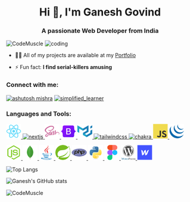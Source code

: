 <h1 align="center">Hi 👋, I'm Ganesh Govind</h1>
<h3 align="center">A passionate Web Developer from India</h3>

<img align="right" alt="coding" width="400" src="https://user-images.githubusercontent.com/55389276/140866485-8fb1c876-9a8f-4d6a-98dc-08c4981eaf70.gif">

<p align="left"> <img src="https://komarev.com/ghpvc/?username=ashutosh-pmishra&label=Profile%20views&color=0e75b6&style=flat" alt="CodeMuscle" /> </p>

- 👨‍💻 All of my projects are available at my [Portfolio](https://ganesh-portfolio-nine.vercel.app/)

- ⚡ Fun fact: **I find serial-killers amusing**

<h3 align="left">Connect with me:</h3>
<p align="left">
<a href="https://linkedin.com/in/ganeshgovind21" target="blank"><img align="center" src="https://raw.githubusercontent.com/rahuldkjain/github-profile-readme-generator/master/src/images/icons/Social/linked-in-alt.svg" alt="ashutosh mishra" height="30" width="40" /></a>
<a href="https://instagram.com/motiontodev" target="blank"><img align="center" src="https://raw.githubusercontent.com/rahuldkjain/github-profile-readme-generator/master/src/images/icons/Social/instagram.svg" alt="simplified_learner" height="30" width="40" /></a>
<!-- <a href="https://codepen.io/codemuscle/pens/"><img src="https://i.ibb.co/3FDKTjq/Button-Fill-White-Large.png" alt="2038730" border="0" width="40px" height="30px" target='_blank'></a> -->

<!-- <a href="https://www.youtube.com/c/simplified learner" target="blank"><img align="center" src="https://raw.githubusercontent.com/rahuldkjain/github-profile-readme-generator/master/src/images/icons/Social/youtube.svg" alt="simplified learner" height="30" width="40" /></a> -->
</p>

<h3 align="left">Languages and Tools:</h3>
<p align="left"> 
<a href="https://www.react.dev/" target="_blank" rel="noreferrer"> <img src="https://raw.githubusercontent.com/devicons/devicon/master/icons/react/react-original.svg" alt="reactjs" width="40" height="40"/> </a> <a href="https://www.nextjs.org" target="_blank" rel="noreferrer"> <img src="https://res.cloudinary.com/startup-grind/image/upload/c_fill,dpr_2.0,f_auto,g_center,h_1080,q_100,w_1080/v1/gcs/platform-data-dsc/events/nextjs-boilerplate-logo.png" alt="nextjs" width="40" height="40"/> </a> <a href="https://www.sass-lang.com" target="_blank" rel="noreferrer"> <img src="https://raw.githubusercontent.com/devicons/devicon/master/icons/sass/sass-original.svg" alt="sass" width="40" height="40"/> </a> <a href="https://www.getbootstrap.com" target="_blank" rel="noreferrer"> <img src="https://raw.githubusercontent.com/devicons/devicon/master/icons/bootstrap/bootstrap-original.svg" alt="sass" width="40" height="40"/> </a> <a href="https://www.mui.com" target="_blank" rel="noreferrer"> <img src="https://raw.githubusercontent.com/devicons/devicon/master/icons/materialui/materialui-original.svg" alt="mui" width="40" height="40"/> </a> <a href="https://www.tailwindcss.com" target="_blank" rel="noreferrer"> <img src="https://upload.wikimedia.org/wikipedia/commons/d/d5/Tailwind_CSS_Logo.svg" alt="tailwindcss" width="40" height="40"/> </a> <a href="https://www.chakra-ui.com" target="_blank" rel="noreferrer"> <img src="https://pbs.twimg.com/profile_images/1244925541448286208/rzylUjaf_400x400.jpg" alt="chakra" width="40" height="40"/> </a> <a href="https://developer.mozilla.org/en-US/docs/Web/JavaScript" target="_blank" rel="noreferrer"> <img src="https://raw.githubusercontent.com/devicons/devicon/master/icons/javascript/javascript-original.svg" alt="javascript" width="40" height="40"/> </a> <a href="https://www.jquery.com" target="_blank" rel="noreferrer"> <img src="https://raw.githubusercontent.com/devicons/devicon/master/icons/jquery/jquery-original.svg" alt="jquery" width="40" height="40"/> </a> 
  
<a href="https://nodejs.org" target="_blank" rel="noreferrer"> <img src="https://raw.githubusercontent.com/devicons/devicon/master/icons/nodejs/nodejs-original.svg" alt="nodejs" width="40" height="40"/> </a> <a href="https://https://www.mongodb.com/" target="_blank" rel="noreferrer"> <img src="https://raw.githubusercontent.com/devicons/devicon/master/icons/mongodb/mongodb-original.svg" alt="mongodb" width="40" height="40"/> </a> <a href="https://www.java.com" target="_blank" rel="noreferrer"> <img src="https://raw.githubusercontent.com/devicons/devicon/master/icons/java/java-original.svg" alt="java" width="40" height="40"/> </a> <a href="https://https://www.spring.io/" target="_blank" rel="noreferrer"> <img src="https://raw.githubusercontent.com/devicons/devicon/master/icons/spring/spring-original.svg" alt="spring" width="40" height="40"/> </a> <a href="https://www.postgresql.org/" target="_blank" rel="noreferrer"> <img src="https://raw.githubusercontent.com/devicons/devicon/master/icons/php/php-original.svg" alt="php" width="40" height="40"/> </a> <a href="https://www.python.org" target="_blank" rel="noreferrer"> <img src="https://raw.githubusercontent.com/devicons/devicon/master/icons/python/python-original.svg" alt="python" width="40" height="40"/> </a> <a href="https://www.figma.com" target="_blank" rel="noreferrer"> <img src="https://raw.githubusercontent.com/devicons/devicon/master/icons/figma/figma-original.svg" alt="figma" width="40" height="40"/> </a> <a href="https://www.wordpress.com" target="_blank" rel="noreferrer"> <img src="https://raw.githubusercontent.com/devicons/devicon/master/icons/wordpress/wordpress-original.svg" alt="wordpress" width="40" height="40"/> </a> <a href="https://www.webflow.com" target="_blank" rel="noreferrer"> <img src="https://raw.githubusercontent.com/devicons/devicon/master/icons/webflow/webflow-original.svg" alt="webflow" width="40" height="40"/> </a> </p>

<!-- <h3 align="left">Support:</h3>
<p><a href="https://www.buymeacoffee.com/simplified"> <img align="left" src="https://cdn.buymeacoffee.com/buttons/v2/default-yellow.png" height="50" width="210" alt="simplified learner" /></a></p><br><br> -->

![Top Langs](https://github-readme-stats.vercel.app/api/top-langs/?username=CodeMuscle&layout=compact)

![Ganesh's GitHub stats](https://github-readme-stats.vercel.app/api?username=CodeMuscle&show_icons=true&theme=radical)

<!--  <p>&nbsp;<img align="center" src="https://github-readme-stats.vercel.app/api?username=CodeMuscle&show_icons=true&locale=en" alt="CodeMuscle" /></p> -->

<p><img align="center" src="https://github-readme-streak-stats.herokuapp.com/?user=CodeMuscle&" alt="CodeMuscle" /></p>
